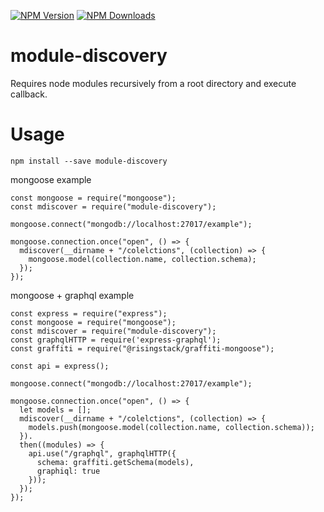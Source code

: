 [![NPM Version](http://img.shields.io/npm/v/module-discovery.svg?style=flat)](https://www.npmjs.org/package/module-discovery)
[![NPM Downloads](https://img.shields.io/npm/dm/module-discovery.svg?style=flat)](https://www.npmjs.org/package/module-discovery)

# module-discovery
Requires node modules recursively from a root directory and execute callback.

# Usage

`npm install --save module-discovery`

mongoose example

```
const mongoose = require("mongoose");
const mdiscover = require("module-discovery");

mongoose.connect("mongodb://localhost:27017/example");

mongoose.connection.once("open", () => {
  mdiscover(__dirname + "/colelctions", (collection) => {
    mongoose.model(collection.name, collection.schema);
  });
});
```

mongoose + graphql example

```
const express = require("express");
const mongoose = require("mongoose");
const mdiscover = require("module-discovery");
const graphqlHTTP = require('express-graphql');
const graffiti = require("@risingstack/graffiti-mongoose");

const api = express();

mongoose.connect("mongodb://localhost:27017/example");

mongoose.connection.once("open", () => {
  let models = [];
  mdiscover(__dirname + "/colelctions", (collection) => {
    models.push(mongoose.model(collection.name, collection.schema));
  }).
  then((modules) => {
    api.use("/graphql", graphqlHTTP({
      schema: graffiti.getSchema(models),
      graphiql: true
    }));
  });
});
```
